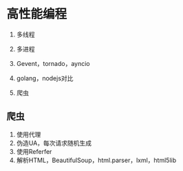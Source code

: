# 高性能编程

1. 多线程

2. 多进程

3. Gevent，tornado，ayncio

4. golang，nodejs对比

5. 爬虫


## 爬虫
1. 使用代理
2. 伪造UA，每次请求随机生成
3. 使用Referfer
4. 解析HTML，BeautifulSoup，html.parser，lxml，html5lib

